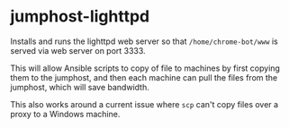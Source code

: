 # jumphost-lighttpd

Installs and runs the lighttpd web server so that `/home/chrome-bot/www`
is served via web server on port 3333.

This will allow Ansible scripts to copy of file to machines by first copying them to the jumphost, and then each machine can pull the files
from the jumphost, which will save bandwidth.

This also works around a current issue where `scp` can't copy files
over a proxy to a Windows machine.
